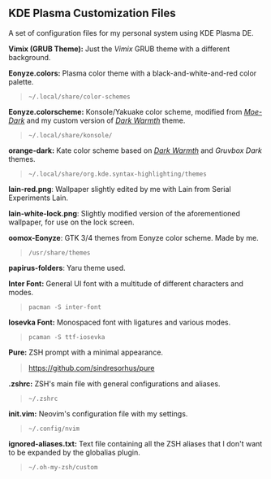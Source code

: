 ## KDE Plasma Customization Files

A set of configuration files for my personal system using KDE Plasma DE.

**Vimix (GRUB Theme):** Just the _Vimix_ GRUB theme with a different background.

**Eonyze.colors:** Plasma color theme with a black-and-white-and-red color palette.

> `~/.local/share/color-schemes`

**Eonyze.colorscheme:** Konsole/Yakuake color scheme, modified from [_Moe-Dark_](https://store.kde.org/p/1378415) and my custom version of [_Dark Warmth_](https://store.kde.org/p/1283955/) theme.

> `~/.local/share/konsole/`

**orange-dark:** Kate color scheme based on [_Dark Warmth_](https://store.kde.org/p/1283955/) and _Gruvbox Dark_ themes.

> `~/.local/share/org.kde.syntax-highlighting/themes`

**lain-red.png**: Wallpaper slightly edited by me with Lain from Serial Experiments Lain.

**lain-white-lock.png**: Slightly modified version of the aforementioned wallpaper, for use on the lock screen.

**oomox-Eonyze**: GTK 3/4 themes from Eonyze color scheme. Made by me.

> `/usr/share/themes`

**papirus-folders**: Yaru theme used.

**Inter Font:** General UI font with a multitude of different characters and modes.

> `pacman -S inter-font`

**Iosevka Font:** Monospaced font with ligatures and various modes.

> `pcaman -S ttf-iosevka`

**Pure:** ZSH prompt with a minimal appearance.

> <https://github.com/sindresorhus/pure>

**.zshrc:** ZSH's main file with general configurations and aliases.

> `~/.zshrc`

**init.vim:** Neovim's configuration file with my settings.

> `~/.config/nvim`

**ignored-aliases.txt:** Text file containing all the ZSH aliases that I don't want to be expanded by the globalias plugin.

> `~/.oh-my-zsh/custom`
